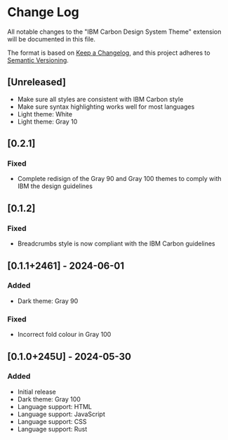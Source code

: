 # Change Log

All notable changes to the "IBM Carbon Design System Theme" extension will be documented in this file.

The format is based on [Keep a Changelog](https://keepachangelog.com/en/1.1.0/),
and this project adheres to [Semantic Versioning](https://semver.org/spec/v2.0.0.html).


## [Unreleased]
- Make sure all styles are consistent with IBM Carbon style
- Make sure syntax highlighting works well for most languages
- Light theme: White
- Light theme: Gray 10


## [0.2.1]
### Fixed
- Complete redisign of the Gray 90 and Gray 100 themes to comply with IBM the design guidelines


## [0.1.2]
### Fixed
- Breadcrumbs style is now compliant with the IBM Carbon guidelines


## [0.1.1+2461] - 2024-06-01
### Added
- Dark theme: Gray 90

### Fixed
- Incorrect fold colour in Gray 100


## [0.1.0+245U] - 2024-05-30
### Added
- Initial release
- Dark theme: Gray 100 
- Language support: HTML
- Language support: JavaScript
- Language support: CSS
- Language support: Rust